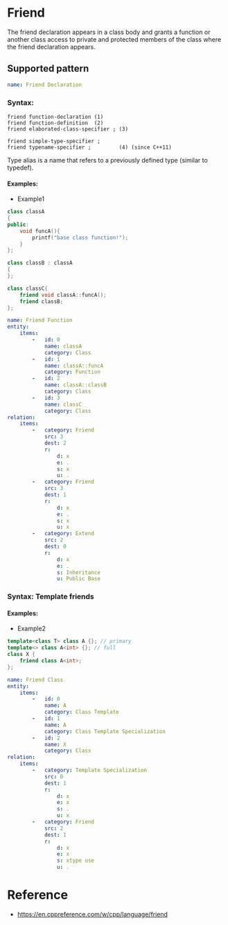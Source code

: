 # Friend
The friend declaration appears in a class body and grants a function or another class access to private and protected members of the class where the friend declaration appears.

## Supported pattern
```yaml
name: Friend Declaration
```
### Syntax: 
```text
friend function-declaration	(1)	
friend function-definition	(2)	
friend elaborated-class-specifier ;	(3)

friend simple-type-specifier ;
friend typename-specifier ;         (4)	(since C++11)
```
Type alias is a name that refers to a previously defined type (similar to typedef).

#### Examples: 

- Example1
```cpp
class classA
{
public:
    void funcA(){
        printf("base class function!");
    }
};

class classB : classA
{
};

class classC{
    friend void classA::funcA();
    friend classB;
};
```

```yaml
name: Friend Function
entity:
    items:
        -   id: 0
            name: classA
            category: Class
        -   id: 1
            name: classA::funcA
            category: Function
        -   id: 2
            name: classA::classB
            category: Class
        -   id: 3
            name: classC
            category: Class
relation:
    items:
        -   category: Friend
            src: 3
            dest: 2
            r:
                d: x
                e: .
                s: x
                u: .
        -   category: Friend
            src: 3
            dest: 1
            r:
                d: x
                e: .
                s: x
                u: x
        -   category: Extend
            src: 2
            dest: 0
            r:
                d: x
                e: .
                s: Inheritance
                u: Public Base
```

### Syntax: Template friends

#### Examples: 

- Example2
```cpp
template<class T> class A {}; // primary
template<> class A<int> {}; // full
class X {
    friend class A<int>; 
};
```

```yaml
name: Friend Class
entity:
    items:
        -   id: 0
            name: A
            category: Class Template
        -   id: 1
            name: A
            category: Class Template Specialization
        -   id: 2
            name: X
            category: Class
relation:
    items:
        -   category: Template Specialization
            src: 0
            dest: 1
            r:
                d: x
                e: x
                s: .
                u: x
        -   category: Friend
            src: 2
            dest: 1
            r:
                d: x
                e: x
                s: xtype use
                u: .
```

# Reference
- https://en.cppreference.com/w/cpp/language/friend